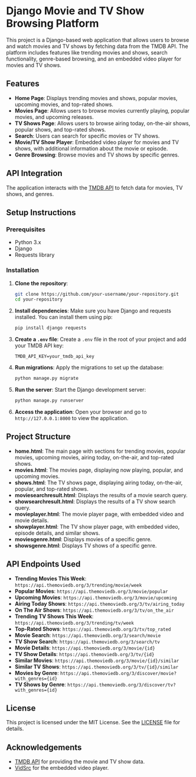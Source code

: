 # Django Movie and TV Show Browsing Platform

This project is a Django-based web application that allows users to browse and watch movies and TV shows by fetching data from the TMDB API. The platform includes features like trending movies and shows, search functionality, genre-based browsing, and an embedded video player for movies and TV shows.

## Features

- **Home Page**: Displays trending movies and shows, popular movies, upcoming movies, and top-rated shows.
- **Movies Page**: Allows users to browse movies currently playing, popular movies, and upcoming releases.
- **TV Shows Page**: Allows users to browse airing today, on-the-air shows, popular shows, and top-rated shows.
- **Search**: Users can search for specific movies or TV shows.
- **Movie/TV Show Player**: Embedded video player for movies and TV shows, with additional information about the movie or episode.
- **Genre Browsing**: Browse movies and TV shows by specific genres.

## API Integration

The application interacts with the [TMDB API](https://www.themoviedb.org/documentation/api) to fetch data for movies, TV shows, and genres. 

## Setup Instructions

### Prerequisites

- Python 3.x
- Django
- Requests library

### Installation

1. **Clone the repository**:
    ```bash
    git clone https://github.com/your-username/your-repository.git
    cd your-repository
    ```

2. **Install dependencies**:
    Make sure you have Django and requests installed. You can install them using pip:
    ```bash
    pip install django requests
    ```

3. **Create a `.env` file**:
    Create a `.env` file in the root of your project and add your TMDB API key:
    ```
    TMDB_API_KEY=your_tmdb_api_key
    ```

4. **Run migrations**:
    Apply the migrations to set up the database:
    ```bash
    python manage.py migrate
    ```

5. **Run the server**:
    Start the Django development server:
    ```bash
    python manage.py runserver
    ```

6. **Access the application**:
    Open your browser and go to `http://127.0.0.1:8000` to view the application.

## Project Structure

- **home.html**: The main page with sections for trending movies, popular movies, upcoming movies, airing today, on-the-air, and top-rated shows.
- **movies.html**: The movies page, displaying now playing, popular, and upcoming movies.
- **shows.html**: The TV shows page, displaying airing today, on-the-air, popular, and top-rated shows.
- **moviesearchresult.html**: Displays the results of a movie search query.
- **showsearchresult.html**: Displays the results of a TV show search query.
- **movieplayer.html**: The movie player page, with embedded video and movie details.
- **showplayer.html**: The TV show player page, with embedded video, episode details, and similar shows.
- **moviesgenre.html**: Displays movies of a specific genre.
- **showsgenre.html**: Displays TV shows of a specific genre.

## API Endpoints Used

- **Trending Movies This Week**: `https://api.themoviedb.org/3/trending/movie/week`
- **Popular Movies**: `https://api.themoviedb.org/3/movie/popular`
- **Upcoming Movies**: `https://api.themoviedb.org/3/movie/upcoming`
- **Airing Today Shows**: `https://api.themoviedb.org/3/tv/airing_today`
- **On The Air Shows**: `https://api.themoviedb.org/3/tv/on_the_air`
- **Trending TV Shows This Week**: `https://api.themoviedb.org/3/trending/tv/week`
- **Top-Rated Shows**: `https://api.themoviedb.org/3/tv/top_rated`
- **Movie Search**: `https://api.themoviedb.org/3/search/movie`
- **TV Show Search**: `https://api.themoviedb.org/3/search/tv`
- **Movie Details**: `https://api.themoviedb.org/3/movie/{id}`
- **TV Show Details**: `https://api.themoviedb.org/3/tv/{id}`
- **Similar Movies**: `https://api.themoviedb.org/3/movie/{id}/similar`
- **Similar TV Shows**: `https://api.themoviedb.org/3/tv/{id}/similar`
- **Movies by Genre**: `https://api.themoviedb.org/3/discover/movie?with_genres={id}`
- **TV Shows by Genre**: `https://api.themoviedb.org/3/discover/tv?with_genres={id}`

## License

This project is licensed under the MIT License. See the [LICENSE](LICENSE) file for details.

## Acknowledgements

- [TMDB API](https://www.themoviedb.org/documentation/api) for providing the movie and TV show data.
- [VidSrc](https://vidsrc.cc/) for the embedded video player.

